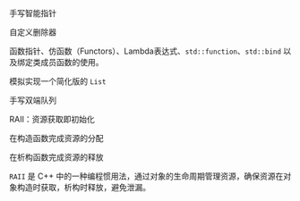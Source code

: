 手写智能指针

自定义删除器

函数指针、仿函数（Functors）、Lambda表达式、`std::function`、`std::bind` 以及绑定类成员函数的使用。

模拟实现一个简化版的 `List`

手写双端队列





RAII：资源获取即初始化

在构造函数完成资源的分配

在析构函数完成资源的释放

`RAII` 是 C++ 中的一种编程惯用法，通过对象的生命周期管理资源，确保资源在对象构造时获取，析构时释放，避免泄漏。